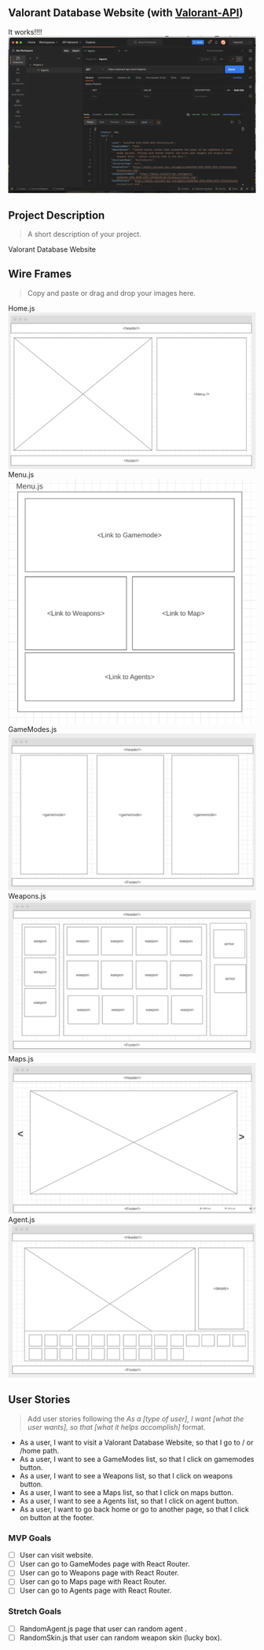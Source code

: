 ## Valorant Database Website (with [Valorant-API](https://valorant-api.com/))

It works!!!!
![Valorant-API](https://github.com/Tanachuns/valorant-database/blob/main/Proposal/api.png?raw=true)

## Project Description

> A short description of your project.

Valorant Database Website

## Wire Frames

> Copy and paste or drag and drop your images here.

Home.js
![Home.js](https://github.com/Tanachuns/valorant-database/blob/main/Proposal/App.png?raw=true)
Menu.js
![Menu.js](https://github.com/Tanachuns/valorant-database/blob/main/Proposal/Menu.png?raw=true)
GameModes.js
![GameModes.js](https://github.com/Tanachuns/valorant-database/blob/main/Proposal/GameModes.png?raw=true)
Weapons.js
![Weapons.js](https://github.com/Tanachuns/valorant-database/blob/main/Proposal/Weapons.png?raw=true)
Maps.js
![Maps.js](https://github.com/Tanachuns/valorant-database/blob/main/Proposal/Maps.png?raw=true)
Agent.js
![Agent.js](https://github.com/Tanachuns/valorant-database/blob/main/Proposal/Agents.png?raw=true)

## User Stories

> Add user stories following the _As a [type of user], I want [what the user wants], so that [what it helps accomplish]_ format.

- As a user, I want to visit a Valorant Database Website, so that I go to / or /home path.
- As a user, I want to see a GameModes list, so that I click on gamemodes button.
- As a user, I want to see a Weapons list, so that I click on weapons button.
- As a user, I want to see a Maps list, so that I click on maps button.
- As a user, I want to see a Agents list, so that I click on agent button.
- As a user, I want to go back home or go to another page, so that I click on button at the footer.

### MVP Goals

- [ ] User can visit website.
- [ ] User can go to GameModes page with React Router.
- [ ] User can go to Weapons page with React Router.
- [ ] User can go to Maps page with React Router.
- [ ] User can go to Agents page with React Router.

### Stretch Goals

- [ ] RandomAgent.js page that user can random agent .
- [ ] RandomSkin.js that user can random weapon skin (lucky box).
